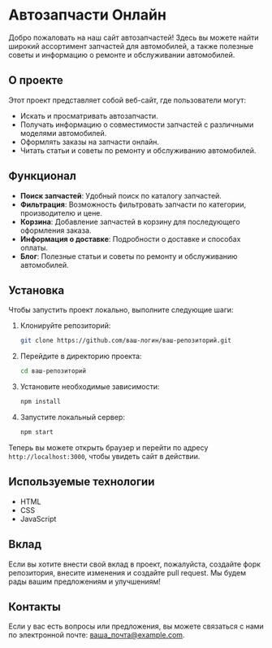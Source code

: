 
# Автозапчасти Онлайн

Добро пожаловать на наш сайт автозапчастей! Здесь вы можете найти широкий ассортимент запчастей для автомобилей, а также полезные советы и информацию о ремонте и обслуживании автомобилей.

## О проекте

Этот проект представляет собой веб-сайт, где пользователи могут:
- Искать и просматривать автозапчасти.
- Получать информацию о совместимости запчастей с различными моделями автомобилей.
- Оформлять заказы на запчасти онлайн.
- Читать статьи и советы по ремонту и обслуживанию автомобилей.

## Функционал

- **Поиск запчастей**: Удобный поиск по каталогу запчастей.
- **Фильтрация**: Возможность фильтровать запчасти по категории, производителю и цене.
- **Корзина**: Добавление запчастей в корзину для последующего оформления заказа.
- **Информация о доставке**: Подробности о доставке и способах оплаты.
- **Блог**: Полезные статьи и советы по ремонту и обслуживанию автомобилей.

## Установка

Чтобы запустить проект локально, выполните следующие шаги:

1. Клонируйте репозиторий:
   ```bash
   git clone https://github.com/ваш-логин/ваш-репозиторий.git
   ```

2. Перейдите в директорию проекта:
   ```bash
   cd ваш-репозиторий
   ```

3. Установите необходимые зависимости:
   ```bash
   npm install
   ```

4. Запустите локальный сервер:
   ```bash
   npm start
   ```

Теперь вы можете открыть браузер и перейти по адресу `http://localhost:3000`, чтобы увидеть сайт в действии.

## Используемые технологии

- HTML
- CSS
- JavaScript

## Вклад

Если вы хотите внести свой вклад в проект, пожалуйста, создайте форк репозитория, внесите изменения и создайте pull request. Мы будем рады вашим предложениям и улучшениям!

## Контакты

Если у вас есть вопросы или предложения, вы можете связаться с нами по электронной почте: [ваша_почта@example.com](mailto:ваша_почта@example.com).

